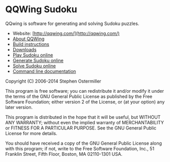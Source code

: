 # QQWing Sudoku

QQwing is software for generating and solving Sudoku puzzles.

 - Website: [http://qqwing.com/](http://qqwing.com/)
 - [About QQWing](http://qqwing.com/about.html)
 - [Build instructions](http://qqwing.com/build.html)
 - [Downloads](http://qqwing.com/download.html)
 - [Play Sudoku online](http://qqwing.com/)
 - [Generate Sudoku online](http://qqwing.com/generate.html)
 - [Solve Sudoku online](http://qqwing.com/solve.html)
 - [Command line documentation](http://qqwing.com/instructions.html)

Copyright (C) 2006-2014 Stephen Ostermiller

This program is free software; you can redistribute it and/or modify
it under the terms of the GNU General Public License as published by
the Free Software Foundation; either version 2 of the License, or
(at your option) any later version.

This program is distributed in the hope that it will be useful,
but WITHOUT ANY WARRANTY; without even the implied warranty of
MERCHANTABILITY or FITNESS FOR A PARTICULAR PURPOSE.  See the
GNU General Public License for more details.

You should have received a copy of the GNU General Public License along
with this program; if not, write to the Free Software Foundation, Inc.,
51 Franklin Street, Fifth Floor, Boston, MA 02110-1301 USA.
